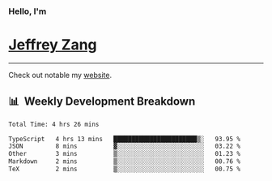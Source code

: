 
### Hello, I'm 
# [Jeffrey Zang](https://www.linkedin.com/in/jeffreyzang/)

---

Check out notable my [website](http://jeffreyzang.com/).

## 📊 &nbsp;Weekly Development Breakdown
<!--START_SECTION:waka-->

```txt
Total Time: 4 hrs 26 mins

TypeScript   4 hrs 13 mins   ███████████████████████▒░   93.95 %
JSON         8 mins          ▓░░░░░░░░░░░░░░░░░░░░░░░░   03.22 %
Other        3 mins          ▒░░░░░░░░░░░░░░░░░░░░░░░░   01.23 %
Markdown     2 mins          ▒░░░░░░░░░░░░░░░░░░░░░░░░   00.76 %
TeX          2 mins          ▒░░░░░░░░░░░░░░░░░░░░░░░░   00.75 %
```

<!--END_SECTION:waka-->

